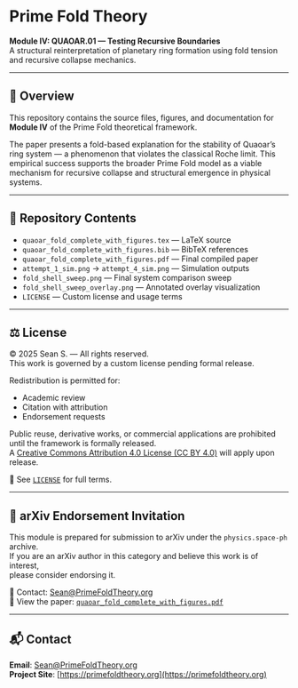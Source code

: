 # Prime Fold Theory

**Module IV: QUAOAR.01 — Testing Recursive Boundaries**  
A structural reinterpretation of planetary ring formation using fold tension and recursive collapse mechanics.

---

## 🧠 Overview

This repository contains the source files, figures, and documentation for **Module IV** of the Prime Fold theoretical framework.

The paper presents a fold-based explanation for the stability of Quaoar’s ring system — a phenomenon that violates the classical Roche limit. This empirical success supports the broader Prime Fold model as a viable mechanism for recursive collapse and structural emergence in physical systems.

---

## 📂 Repository Contents

- `quaoar_fold_complete_with_figures.tex` — LaTeX source
- `quaoar_fold_complete_with_figures.bib` — BibTeX references
- `quaoar_fold_complete_with_figures.pdf` — Final compiled paper
- `attempt_1_sim.png` → `attempt_4_sim.png` — Simulation outputs
- `fold_shell_sweep.png` — Final system comparison sweep
- `fold_shell_sweep_overlay.png` — Annotated overlay visualization
- `LICENSE` — Custom license and usage terms

---

## ⚖️ License

© 2025 Sean S. — All rights reserved.  
This work is governed by a custom license pending formal release.

Redistribution is permitted for:
- Academic review  
- Citation with attribution  
- Endorsement requests  

Public reuse, derivative works, or commercial applications are prohibited until the framework is formally released.  
A [Creative Commons Attribution 4.0 License (CC BY 4.0)](https://creativecommons.org/licenses/by/4.0/) will apply upon release.

🔗 See [`LICENSE`](./LICENSE) for full terms.

---

## 📣 arXiv Endorsement Invitation

This module is prepared for submission to arXiv under the `physics.space-ph` archive.  
If you are an arXiv author in this category and believe this work is of interest,  
please consider endorsing it.

📩 Contact: [Sean@PrimeFoldTheory.org](mailto:Sean@PrimeFoldTheory.org)  
📄 View the paper: [`quaoar_fold_complete_with_figures.pdf`](./quaoar_fold_complete_with_figures.pdf)

---

## 📬 Contact

**Email**: [Sean@PrimeFoldTheory.org](mailto:Sean@PrimeFoldTheory.org)  
**Project Site**: [https://primefoldtheory.org](https://primefoldtheory.org)
